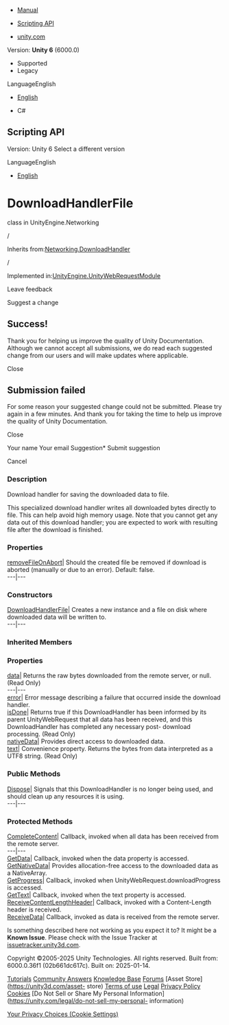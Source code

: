 [ ]()

  * [Manual](../Manual/index.html)
  * [Scripting API](../ScriptReference/index.html)

  * [unity.com](https://unity.com/)

Version: **Unity 6** (6000.0)

  * Supported
  * Legacy

LanguageEnglish

  * [English]()

  * C#

[ ](https://docs.unity3d.com)

## Scripting API

Version: Unity 6 Select a different version

LanguageEnglish

  * [English]()

# DownloadHandlerFile

class in UnityEngine.Networking

/

Inherits from:[Networking.DownloadHandler](Networking.DownloadHandler.html)

/

Implemented
in:[UnityEngine.UnityWebRequestModule](UnityEngine.UnityWebRequestModule.html)

Leave feedback

Suggest a change

## Success!

Thank you for helping us improve the quality of Unity Documentation. Although
we cannot accept all submissions, we do read each suggested change from our
users and will make updates where applicable.

Close

## Submission failed

For some reason your suggested change could not be submitted. Please <a>try
again</a> in a few minutes. And thank you for taking the time to help us
improve the quality of Unity Documentation.

Close

Your name Your email Suggestion* Submit suggestion

Cancel

[ ]()

### Description

Download handler for saving the downloaded data to file.

This specialized download handler writes all downloaded bytes directly to
file. This can help avoid high memory usage. Note that you cannot get any data
out of this download handler; you are expected to work with resulting file
after the download is finished.

### Properties

[removeFileOnAbort](Networking.DownloadHandlerFile-removeFileOnAbort.html)|
Should the created file be removed if download is aborted (manually or due to
an error). Default: false.  
---|---  
  
### Constructors

[DownloadHandlerFile](Networking.DownloadHandlerFile-ctor.html)| Creates a new
instance and a file on disk where downloaded data will be written to.  
---|---  
  
### Inherited Members

### Properties

[data](Networking.DownloadHandler-data.html)| Returns the raw bytes downloaded
from the remote server, or null. (Read Only)  
---|---  
[error](Networking.DownloadHandler-error.html)| Error message describing a
failure that occurred inside the download handler.  
[isDone](Networking.DownloadHandler-isDone.html)| Returns true if this
DownloadHandler has been informed by its parent UnityWebRequest that all data
has been received, and this DownloadHandler has completed any necessary post-
download processing. (Read Only)  
[nativeData](Networking.DownloadHandler-nativeData.html)| Provides direct
access to downloaded data.  
[text](Networking.DownloadHandler-text.html)| Convenience property. Returns
the bytes from data interpreted as a UTF8 string. (Read Only)  
  
### Public Methods

[Dispose](Networking.DownloadHandler.Dispose.html)| Signals that this
DownloadHandler is no longer being used, and should clean up any resources it
is using.  
---|---  
  
### Protected Methods

[CompleteContent](Networking.DownloadHandler.CompleteContent.html)| Callback,
invoked when all data has been received from the remote server.  
---|---  
[GetData](Networking.DownloadHandler.GetData.html)| Callback, invoked when the
data property is accessed.  
[GetNativeData](Networking.DownloadHandler.GetNativeData.html)| Provides
allocation-free access to the downloaded data as a NativeArray.  
[GetProgress](Networking.DownloadHandler.GetProgress.html)| Callback, invoked
when UnityWebRequest.downloadProgress is accessed.  
[GetText](Networking.DownloadHandler.GetText.html)| Callback, invoked when the
text property is accessed.  
[ReceiveContentLengthHeader](Networking.DownloadHandler.ReceiveContentLengthHeader.html)|
Callback, invoked with a Content-Length header is received.  
[ReceiveData](Networking.DownloadHandler.ReceiveData.html)| Callback, invoked
as data is received from the remote server.  
  
Is something described here not working as you expect it to? It might be a
**Known Issue**. Please check with the Issue Tracker at
[issuetracker.unity3d.com](https://issuetracker.unity3d.com).

Copyright ©2005-2025 Unity Technologies. All rights reserved. Built from:
6000.0.36f1 (02b661dc617c). Built on: 2025-01-14.

[Tutorials](https://unity3d.com/learn) [Community
Answers](https://answers.unity3d.com) [Knowledge
Base](https://support.unity3d.com/hc/en-us)
[Forums](https://forum.unity3d.com) [Asset Store](https://unity3d.com/asset-
store) [Terms of use](https://docs.unity3d.com/Manual/TermsOfUse.html)
[Legal](https://unity.com/legal) [Privacy
Policy](https://unity.com/legal/privacy-policy)
[Cookies](https://unity.com/legal/cookie-policy) [Do Not Sell or Share My
Personal Information](https://unity.com/legal/do-not-sell-my-personal-
information)

[Your Privacy Choices (Cookie Settings)](javascript:void\(0\);)

